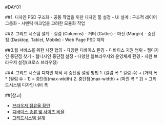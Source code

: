 #DAY01

##1. 디자인 PSD 구조화
	- 공동 작업을 위한 디자인 툴 설정
	- UI 설계 : 구조적 레이어 그룹화
	- 시멘틱 마크업을 고려한 모듈화 작업

##2. 그리드 시스템 설계
	- 컬럼 (Columns)
	- 거터 (Gutter)
	- 마진 (Margin)
	- 중단점 (Dasktop, Tablet, Mobile)
	- Web Page PSD 제작

##3.웹 서비스를 위한 사전 협의
	- 다양한 디바이스 환경
	- 디바이스 지원 범위
	- 웹디자인 중단점 찾기
	- 웹디자인 중단점 설정
	- 다양한 웹브라우저와 운영체제 환경
	- 지원 브라우저 설정(크로스 브라우징)

##4. 그리드 시스템 디자인 제작 시 중단점 설정 방법
	1. (컬럼 폭 * 컬럼 수) + (거터 폭 * (컬럼 수 - 1) = 중단점(max-width)
	2. 중단점(max-width) + (마진 폭 * 2) = 그리드시스템 디자인 너비 폭

##[참고]
- [브라우저 점유율 확인](http://gs.statcounter.com/#desktop-browser_version_partially_combined-KR-monthly-201609-201610-bar)
- [디바이스 종류 및 사이즈 비율](http://screensiz.es/phone)
- [그리드시스템 설계](http://gridcalculator.dk/)

